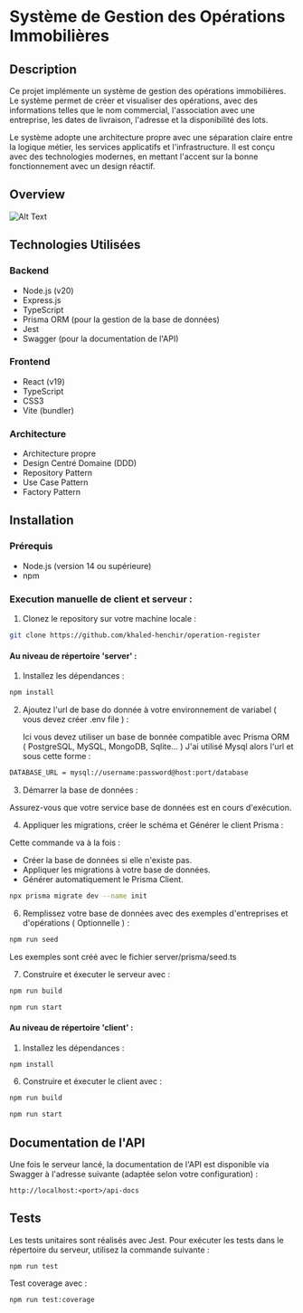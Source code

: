 # Système de Gestion des Opérations Immobilières

## Description

Ce projet implémente un système de gestion des opérations immobilières. Le système permet de créer et visualiser des opérations, avec des informations telles que le nom commercial, l'association avec une entreprise, les dates de livraison, l'adresse et la disponibilité des lots.

Le système adopte une architecture propre avec une séparation claire entre la logique métier, les services applicatifs et l'infrastructure. Il est conçu avec des technologies modernes, en mettant l'accent sur la bonne fonctionnement avec un design réactif.

## Overview

![Alt Text]([https://example.com/path-to-image.jpg](https://imgur.com/a/96NnZSW))

## Technologies Utilisées

### Backend
- Node.js (v20)
- Express.js
- TypeScript
- Prisma ORM (pour la gestion de la base de données)
- Jest 
- Swagger (pour la documentation de l'API)

### Frontend
- React (v19)
- TypeScript
- CSS3
- Vite (bundler)

### Architecture
- Architecture propre
- Design Centré Domaine (DDD)
- Repository Pattern
- Use Case Pattern
- Factory Pattern

## Installation

### Prérequis

- Node.js (version 14 ou supérieure)
- npm 

### Execution manuelle de client et serveur : 

1. Clonez le repository sur votre machine locale :

```bash
git clone https://github.com/khaled-henchir/operation-register
```

#### Au niveau de répertoire 'server'  : 

1. Installez les dépendances :

```bash
npm install
```

2. Ajoutez l'url de base do donnée à votre environnement de variabel ( vous devez créer .env file ) :
   
   Ici vous devez utiliser un base de bonnée compatible avec Prisma ORM ( PostgreSQL, MySQL, MongoDB, Sqlite... ) 
   J'ai utilisé Mysql alors l'url et sous cette forme : 

```bash .env 
DATABASE_URL = mysql://username:password@host:port/database
 ```

3. Démarrer la base de données :

Assurez-vous que votre service base de données est en cours d'exécution.

4. Appliquer les migrations, créer le schéma et Générer le client Prisma :
   
Cette commande va à la fois : 

 * Créer la base de données si elle n'existe pas.
 * Appliquer les migrations à votre base de données.
 * Générer automatiquement le Prisma Client.

```bash 
npx prisma migrate dev --name init
```

6. Remplissez votre base de données avec des exemples d'entreprises et d'opérations ( Optionnelle ) :

```bash
npm run seed
```
   Les exemples sont créé avec le fichier server/prisma/seed.ts   

7. Construire et éxecuter le serveur avec :

```bash
npm run build
```

```bash
npm run start	
```   

#### Au niveau de répertoire 'client' : 


1. Installez les dépendances :

```bash
npm install
```

6. Construire et éxecuter le client avec :

```bash
npm run build
```

```bash
npm run start	
```   

## Documentation de l'API

Une fois le serveur lancé, la documentation de l'API est disponible via Swagger à l'adresse suivante (adaptée selon votre configuration) :

```
http://localhost:<port>/api-docs
```

## Tests

Les tests unitaires sont réalisés avec Jest. Pour exécuter les tests dans le répertoire du serveur, utilisez la commande suivante :

```
npm run test
```
Test coverage avec :
```
npm run test:coverage
```



